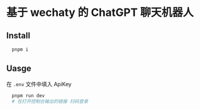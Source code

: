 # 基于 wechaty 的 ChatGPT 聊天机器人

## Install

```bash
  pnpm i
```

## Uasge

在 `.env` 文件中填入 ApiKey

```bash
  pnpm run dev
  # 在打开控制台输出的链接 扫码登录
```
